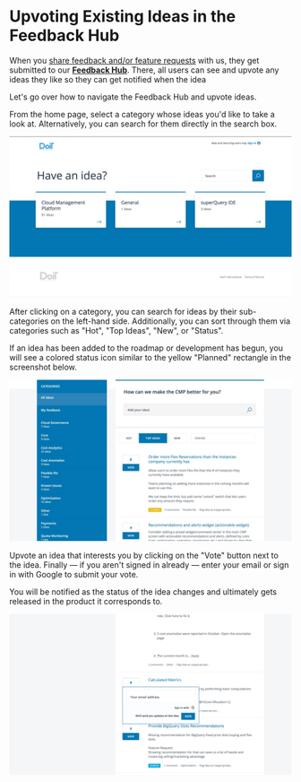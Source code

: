 # Upvoting Existing Ideas in the Feedback Hub

When you [share feedback and/or feature requests](sharing-feedback-and-feature-requests.md) with us, they get submitted to our [**Feedback Hub**](www.feedback.doit-intl.com). There, all users can see and upvote any ideas they like so they can get notified when the idea

Let's go over how to navigate the Feedback Hub and upvote ideas.

From the home page, select a category whose ideas you'd like to take a look at. Alternatively, you can search for them directly in the search box.

![](../.gitbook/assets/feedbackhub1.jpg)



After clicking on a category, you can search for ideas by their sub-categories on the left-hand side. Additionally, you can sort through them via categories such as "Hot", "Top Ideas", "New", or "Status".

If an idea has been added to the roadmap or development has begun, you will see a colored status icon similar to the yellow "Planned" rectangle in the screenshot below.

![](../.gitbook/assets/feedbackhub2.jpg)



Upvote an idea that interests you by clicking on the "Vote" button next to the idea. Finally — if you aren't signed in already — enter your email or sign in with Google to submit your vote.

You will be notified as the status of the idea changes and ultimately gets released in the product it corresponds to.

![](../.gitbook/assets/feedbackhub4.jpg)



